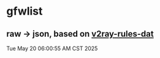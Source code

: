 # gfwlist
## raw -> json, based on [v2ray-rules-dat](https://github.com/Loyalsoldier/v2ray-rules-dat)
Tue May 20 06:00:55 AM CST 2025

